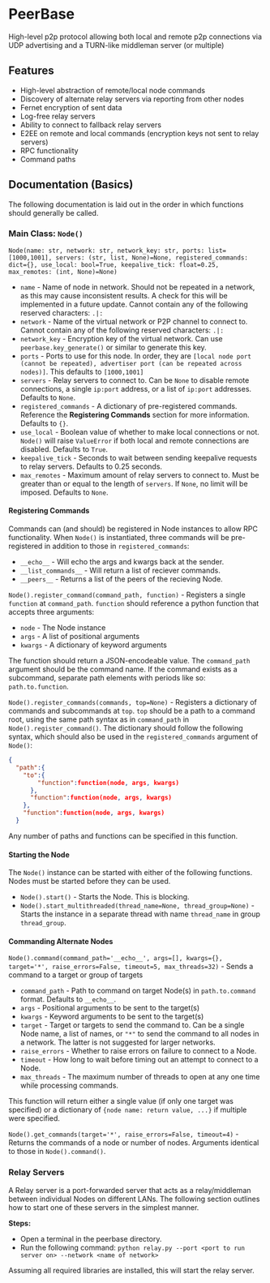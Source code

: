 # PeerBase
High-level p2p protocol allowing both local and remote p2p connections via UDP advertising and a TURN-like middleman server (or multiple)

## Features
- High-level abstraction of remote/local node commands
- Discovery of alternate relay servers via reporting from other nodes
- Fernet encryption of sent data
- Log-free relay servers
- Ability to connect to fallback relay servers
- E2EE on remote and local commands (encryption keys not sent to relay servers)
- RPC functionality
- Command paths

## Documentation (Basics)
The following documentation is laid out in the order in which functions should generally be called.

### Main Class: `Node()`
```
Node(name: str, network: str, network_key: str, ports: list=[1000,1001], servers: (str, list, None)=None, registered_commands: dict={}, use_local: bool=True, keepalive_tick: float=0.25, max_remotes: (int, None)=None)
```

- `name` - Name of node in network. Should not be repeated in a network, as this may cause inconsistent results. A check for this will be implemented in a future update. Cannot contain any of the following reserved characters: `.|:`
- `network` - Name of the virtual network or P2P channel to connect to. Cannot contain any of the following reserved characters: `.|:`
- `network_key` - Encryption key of the virtual network. Can use `peerbase.key_generate()` or similar to generate this key.
- `ports` - Ports to use for this node. In order, they are `[local node port (cannot be repeated), advertiser port (can be repeated across nodes)]`. This defaults to `[1000,1001]`
- `servers` - Relay servers to connect to. Can be `None` to disable remote connections, a single `ip:port` address, or a list of `ip:port` addresses. Defaults to `None`.
- `registered_commands` - A dictionary of pre-registered commands. Reference the **Registering Commands** section for more information. Defaults to `{}`.
- `use_local` - Boolean value of whether to make local connections or not. `Node()` will raise `ValueError` if both local and remote connections are disabled. Defaults to `True`.
- `keepalive_tick` - Seconds to wait between sending keepalive requests to relay servers. Defaults to 0.25 seconds.
- `max_remotes` - Maximum amount of relay servers to connect to. Must be greater than or equal to the length of `servers`. If `None`, no limit will be imposed. Defaults to `None`.

#### Registering Commands
Commands can (and should) be registered in Node instances to allow RPC functionality. When `Node()` is instantiated, three commands will be pre-registered in addition to those in `registered_commands`:
- `__echo__` - Will echo the args and kwargs back at the sender.
- `__list_commands__` - Will return a list of reciever commands.
- `__peers__` - Returns a list of the peers of the recieving Node.

`Node().register_command(command_path, function)` - Registers a single `function` at `command_path`. `function` should reference a python function that accepts three arguments:
  - `node` - The Node instance
  - `args` - A list of positional arguments
  - `kwargs` - A dictionary of keyword arguments

The function should return a JSON-encodeable value. The `command_path` argument should be the command name. If the command exists as a subcommand, separate path elements with periods like so: `path.to.function`.

`Node().register_commands(commands, top=None)` - Registers a dictionary of commands and subcommands at `top`. `top` should be a path to a command root, using the same path syntax as in `command_path` in `Node().register_command()`. The dictionary should follow the following syntax, which should also be used in the `registered_commands` argument of `Node()`:

```json
{
  "path":{
    "to":{
        "function":function(node, args, kwargs)
      },
      "function":function(node, args, kwargs)
    },
    "function":function(node, args, kwargs)
  }
```
Any number of paths and functions can be specified in this function.

#### Starting the Node
The `Node()` instance can be started with either of the following functions. Nodes must be started before they can be used.
- `Node().start()` - Starts the Node. This is blocking.
- `Node().start_multithreaded(thread_name=None, thread_group=None)` - Starts the instance in a separate thread with name `thread_name` in group `thread_group`.

#### Commanding Alternate Nodes
`Node().command(command_path='__echo__', args=[], kwargs={}, target='*', raise_errors=False, timeout=5, max_threads=32)` - Sends a command to a target or group of targets
- `command_path` - Path to command on target Node(s) in `path.to.command` format. Defaults to `__echo__`.
- `args` - Positional arguments to be sent to the target(s)
- `kwargs` - Keyword arguments to be sent to the target(s)
- `target` - Target or targets to send the command to. Can be a single Node name, a list of names, or `"*"` to send the command to all nodes in a network. The latter is not suggested for larger networks.
- `raise_errors` - Whether to raise errors on failure to connect to a Node.
- `timeout` - How long to wait before timing out an attempt to connect to a Node.
- `max_threads` - The maximum number of threads to open at any one time while processing commands.

This function will return either a single value (if only one target was specified) or a dictionary of `{node name: return value, ...}` if multiple were specified.

`Node().get_commands(target='*', raise_errors=False, timeout=4)` - Returns the commands of a node or number of nodes. Arguments identical to those in `Node().command()`.

### Relay Servers
A Relay server is a port-forwarded server that acts as a relay/middleman between individual Nodes on different LANs. The following section outlines how to start one of these servers in the simplest manner.

**Steps:**
- Open a terminal in the peerbase directory.
- Run the following command: `python relay.py --port <port to run server on> --network <name of network>`

Assuming all required libraries are installed, this will start the relay server.